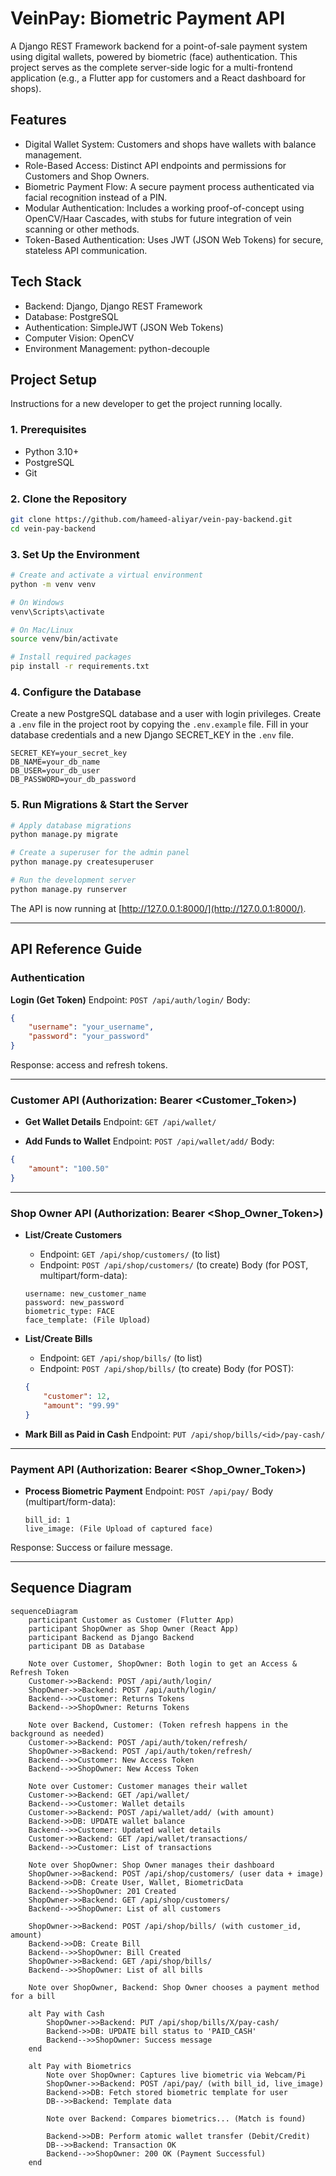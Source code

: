 # VeinPay: Biometric Payment API

A Django REST Framework backend for a point-of-sale payment system using digital wallets, powered by biometric (face) authentication. This project serves as the complete server-side logic for a multi-frontend application (e.g., a Flutter app for customers and a React dashboard for shops).

## Features

* Digital Wallet System: Customers and shops have wallets with balance management.
* Role-Based Access: Distinct API endpoints and permissions for Customers and Shop Owners.
* Biometric Payment Flow: A secure payment process authenticated via facial recognition instead of a PIN.
* Modular Authentication: Includes a working proof-of-concept using OpenCV/Haar Cascades, with stubs for future integration of vein scanning or other methods.
* Token-Based Authentication: Uses JWT (JSON Web Tokens) for secure, stateless API communication.

## Tech Stack

* Backend: Django, Django REST Framework
* Database: PostgreSQL
* Authentication: SimpleJWT (JSON Web Tokens)
* Computer Vision: OpenCV
* Environment Management: python-decouple

## Project Setup

Instructions for a new developer to get the project running locally.

### 1. Prerequisites

* Python 3.10+
* PostgreSQL
* Git

### 2. Clone the Repository

```bash
git clone https://github.com/hameed-aliyar/vein-pay-backend.git
cd vein-pay-backend
```

### 3. Set Up the Environment

```bash
# Create and activate a virtual environment
python -m venv venv

# On Windows
venv\Scripts\activate

# On Mac/Linux
source venv/bin/activate

# Install required packages
pip install -r requirements.txt
```

### 4. Configure the Database

Create a new PostgreSQL database and a user with login privileges.
Create a `.env` file in the project root by copying the `.env.example` file.
Fill in your database credentials and a new Django SECRET_KEY in the `.env` file.

```env
SECRET_KEY=your_secret_key
DB_NAME=your_db_name
DB_USER=your_db_user
DB_PASSWORD=your_db_password
```

### 5. Run Migrations & Start the Server

```bash
# Apply database migrations
python manage.py migrate

# Create a superuser for the admin panel
python manage.py createsuperuser

# Run the development server
python manage.py runserver
```

The API is now running at [http://127.0.0.1:8000/](http://127.0.0.1:8000/).

---

## API Reference Guide

### Authentication

**Login (Get Token)**
Endpoint: `POST /api/auth/login/`
Body:

```json
{
    "username": "your_username",
    "password": "your_password"
}
```

Response: access and refresh tokens.

---

### Customer API (Authorization: Bearer <Customer_Token>)

* **Get Wallet Details**
  Endpoint: `GET /api/wallet/`

* **Add Funds to Wallet**
  Endpoint: `POST /api/wallet/add/`
  Body:

```json
{
    "amount": "100.50"
}
```

---

### Shop Owner API (Authorization: Bearer <Shop_Owner_Token>)

* **List/Create Customers**

  * Endpoint: `GET /api/shop/customers/` (to list)
  * Endpoint: `POST /api/shop/customers/` (to create)
    Body (for POST, multipart/form-data):

  ```text
  username: new_customer_name
  password: new_password
  biometric_type: FACE
  face_template: (File Upload)
  ```

* **List/Create Bills**

  * Endpoint: `GET /api/shop/bills/` (to list)
  * Endpoint: `POST /api/shop/bills/` (to create)
    Body (for POST):

  ```json
  {
      "customer": 12,
      "amount": "99.99"
  }
  ```

* **Mark Bill as Paid in Cash**
  Endpoint: `PUT /api/shop/bills/<id>/pay-cash/`

---

### Payment API (Authorization: Bearer <Shop_Owner_Token>)

* **Process Biometric Payment**
  Endpoint: `POST /api/pay/`
  Body (multipart/form-data):

  ```text
  bill_id: 1
  live_image: (File Upload of captured face)
  ```

Response: Success or failure message.

---

## Sequence Diagram

```mermaid
sequenceDiagram
    participant Customer as Customer (Flutter App)
    participant ShopOwner as Shop Owner (React App)
    participant Backend as Django Backend
    participant DB as Database

    Note over Customer, ShopOwner: Both login to get an Access & Refresh Token
    Customer->>Backend: POST /api/auth/login/
    ShopOwner->>Backend: POST /api/auth/login/
    Backend-->>Customer: Returns Tokens
    Backend-->>ShopOwner: Returns Tokens

    Note over Backend, Customer: (Token refresh happens in the background as needed)
    Customer->>Backend: POST /api/auth/token/refresh/
    ShopOwner->>Backend: POST /api/auth/token/refresh/
    Backend-->>Customer: New Access Token
    Backend-->>ShopOwner: New Access Token

    Note over Customer: Customer manages their wallet
    Customer->>Backend: GET /api/wallet/
    Backend-->>Customer: Wallet details
    Customer->>Backend: POST /api/wallet/add/ (with amount)
    Backend->>DB: UPDATE wallet balance
    Backend-->>Customer: Updated wallet details
    Customer->>Backend: GET /api/wallet/transactions/
    Backend-->>Customer: List of transactions

    Note over ShopOwner: Shop Owner manages their dashboard
    ShopOwner->>Backend: POST /api/shop/customers/ (user data + image)
    Backend->>DB: Create User, Wallet, BiometricData
    Backend-->>ShopOwner: 201 Created
    ShopOwner->>Backend: GET /api/shop/customers/
    Backend-->>ShopOwner: List of all customers

    ShopOwner->>Backend: POST /api/shop/bills/ (with customer_id, amount)
    Backend->>DB: Create Bill
    Backend-->>ShopOwner: Bill Created
    ShopOwner->>Backend: GET /api/shop/bills/
    Backend-->>ShopOwner: List of all bills

    Note over ShopOwner, Backend: Shop Owner chooses a payment method for a bill

    alt Pay with Cash
        ShopOwner->>Backend: PUT /api/shop/bills/X/pay-cash/
        Backend->>DB: UPDATE bill status to 'PAID_CASH'
        Backend-->>ShopOwner: Success message
    end

    alt Pay with Biometrics
        Note over ShopOwner: Captures live biometric via Webcam/Pi
        ShopOwner->>Backend: POST /api/pay/ (with bill_id, live_image)
        Backend->>DB: Fetch stored biometric template for user
        DB-->>Backend: Template data
        
        Note over Backend: Compares biometrics... (Match is found)
        
        Backend->>DB: Perform atomic wallet transfer (Debit/Credit)
        DB-->>Backend: Transaction OK
        Backend-->>ShopOwner: 200 OK (Payment Successful)
    end
```

